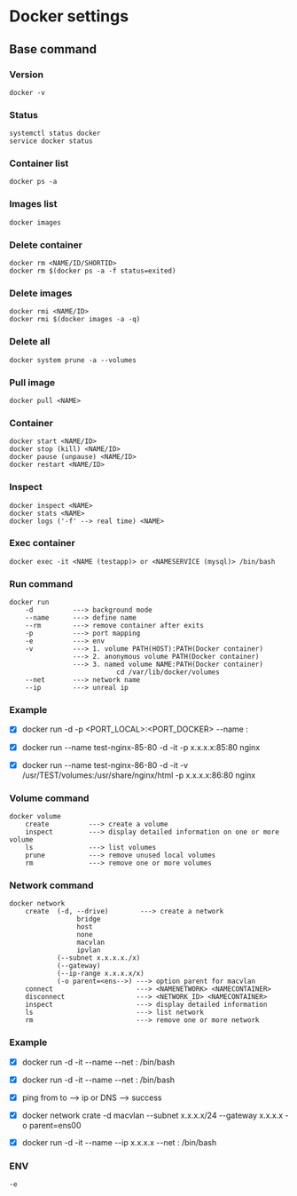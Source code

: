 # Docker settings

## Base command

### Version
```docker -v```

### Status 
```
systemctl status docker 
service docker status
```

### Container list
```docker ps -a```

### Images list
```docker images```

### Delete container
```
docker rm <NAME/ID/SHORTID>
docker rm $(docker ps -a -f status=exited)
```

### Delete images
```
docker rmi <NAME/ID>
docker rmi $(docker images -a -q)
```

### Delete all
```docker system prune -a --volumes```

### Pull image
```docker pull <NAME>```

### Container
```
docker start <NAME/ID>
docker stop (kill) <NAME/ID>
docker pause (unpause) <NAME/ID>
docker restart <NAME/ID>
```

### Inspect
```
docker inspect <NAME>
docker stats <NAME>
docker logs ('-f' --> real time) <NAME>
```

### Exec container 
```docker exec -it <NAME (testapp)> or <NAMESERVICE (mysql)> /bin/bash```

### Run command
```
docker run 
    -d          ---> background mode
    --name      ---> define name
    --rm        ---> remove container after exits
    -p          ---> port mapping
    -e          ---> env
    -v          ---> 1. volume PATH(HOST):PATH(Docker container)
                ---> 2. anonymous volume PATH(Docker container)
                ---> 3. named volume NAME:PATH(Docker container)
                           cd /var/lib/docker/volumes
    --net       ---> network name
    --ip        ---> unreal ip
```   
### Example
- [x] docker run -d -p <PORT_LOCAL>:<PORT_DOCKER> --name <TESTNAME> <IMAGENAME>:<TAG>

- [x] docker run --name test-nginx-85-80 -d -it -p x.x.x.x:85:80 nginx

- [x] docker run --name test-nginx-86-80 -d -it -v /usr/TEST/volumes:/usr/share/nginx/html 
-p x.x.x.x:86:80 nginx

### Volume command
```
docker volume 
    create          ---> create a volume
    inspect         ---> display detailed information on one or more volume
    ls              ---> list volumes
    prune           ---> remove unused local volumes
    rm              ---> remove one or more volumes
```  
### Network command
```
docker network 
    create  (-d, --drive)        ---> create a network
                 bridge
                 host
                 none
                 macvlan
                 ipvlan
            (--subnet x.x.x.x./x)
            (--gateway)
            (--ip-range x.x.x.x/x)
            (-o parent=<ens-->) ---> option parent for macvlan
    connect                     ---> <NAMENETWORK> <NAMECONTAINER>
    disconnect                  ---> <NETWORK_ID> <NAMECONTAINER>            
    inspect                     ---> display detailed information 
    ls                          ---> list network
    rm                          ---> remove one or more network
```
### Example
- [x] docker run -d -it --name <TESTNAME-1> --net <NAMENETWORK> <IMAGENAME>:<TAG> /bin/bash
- [x] docker run -d -it --name <TESTNAME-2> --net <NAMENETWORK> <IMAGENAME>:<TAG> /bin/bash
- [x] ping from <TESTNAME-1> to <TESTNAME-2> --> ip or DNS --> success

- [x] docker network crate -d macvlan --subnet x.x.x.x/24 --gateway x.x.x.x -o parent=ens00 <TESTNET>
- [x] docker run -d -it --name <TESTFILE> --ip x.x.x.x --net <TESTNET> <IMAGENAME>:<TAG> /bin/bash

### ENV
```-e ```

